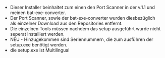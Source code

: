 - Dieser Installer beinhaltet zum einen den Port Scanner in der v.1.1 und meinen bat-exe-converter.
- Der Port Scanner, sowie der bat-exe-converter wurden diesbezüglich als einzelner Download aus den Repositories entfernt.
- Die einzelnen Tools müssen nachdem das setup ausgeführt wurde nicht seperat Installiert werden. 
- NEU -
Hinzugekommen sind Seriennummern, die zum ausführen der setup.exe benötigt werden.
- die setup.exe ist Multilingual
